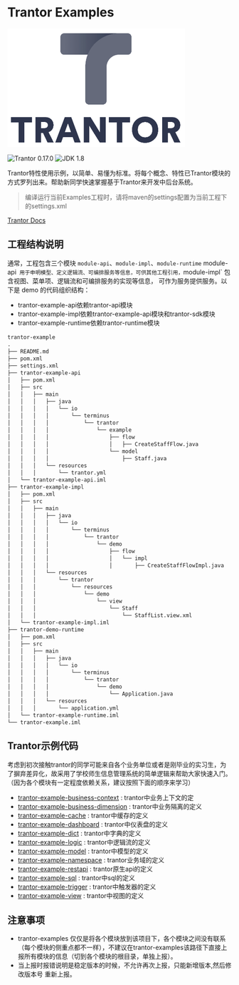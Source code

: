 # Trantor Examples

![Trantor](trantor.png)

![Trantor 0.17.0](https://img.shields.io/badge/Trantor-0.13.0-brightgreen.svg)
![JDK 1.8](https://img.shields.io/badge/JDK-1.8-orange.svg)



Trantor特性使用示例，以简单、易懂为标准。将每个概念、特性已Trantor模块的方式罗列出来。帮助新同学快速掌握基于Trantor来开发中后台系统。

> 编译运行当前Examples工程时，请将maven的settings配置为当前工程下的settings.xml

[Trantor Docs](https://trantor-docs.app.terminus.io/)

## 工程结构说明

通常，工程包含三个模块 `module-api`、`module-impl`、`module-runtime` module-api` 用于申明模型、定义逻辑流、可编排服务等信息，可供其他工程引用，`module-impl` 包含视图、菜单项、逻辑流和可编排服务的实现等信息，
可作为服务提供服务。以下是 demo 的代码组织结构：

- trantor-example-api依赖trantor-api模块
- trantor-example-impl依赖trantor-example-api模块和trantor-sdk模块
- trantor-example-runtime依赖trantor-runtime模块

```
trantor-example
.
├── README.md
├── pom.xml
├── settings.xml
├── trantor-example-api
│   ├── pom.xml
│   ├── src
│   │   ├── main
│   │   │   ├── java
│   │   │   │   └── io
│   │   │   │       └── terminus
│   │   │   │           └── trantor
│   │   │   │               └── example
│   │   │   │                   ├── flow
│   │   │   │                   │   ├── CreateStaffFlow.java
│   │   │   │                   └── model
│   │   │   │                       ├── Staff.java
│   │   │   └── resources
│   │   │       └── trantor.yml
│   └── trantor-example-api.iml
├── trantor-example-impl
│   ├── pom.xml
│   ├── src
│   │   ├── main
│   │   │   ├── java
│   │   │   │   └── io
│   │   │   │       └── terminus
│   │   │   │           └── trantor
│   │   │   │               └── demo
│   │   │   │                   ├── flow
│   │   │   │                   │   └── impl
│   │   │   │                   │       ├── CreateStaffFlowImpl.java
│   │   │   └── resources
│   │   │       └── trantor
│   │   │           └── resources
│   │   │               └── demo
│   │   │                   └── view
│   │   │                       └── Staff
│   │   │                           └── StaffList.view.xml
│   └── trantor-example-impl.iml
├── trantor-demo-runtime
│   ├── pom.xml
│   ├── src
│   │   ├── main
│   │   │   ├── java
│   │   │   │   └── io
│   │   │   │       └── terminus
│   │   │   │           └── trantor
│   │   │   │               └── demo
│   │   │   │                   └── Application.java
│   │   │   └── resources
│   │   │       └── application.yml
│   └── trantor-example-runtime.iml
└── trantor-example.iml
```

## Trantor示例代码

考虑到初次接触trantor的同学可能来自各个业务单位或者是刚毕业的实习生，为了摒弃差异化，故采用了学校师生信息管理系统的简单逻辑来帮助大家快速入门。（因为各个模块有一定程度依赖关系，建议按照下面的顺序来学习）

* [trantor-example-business-context](./trantor-example-business-context/README.md)  : trantor中业务上下文的定
* [trantor-example-business-dimension](./trantor-example-business-dimension/README.md)  : trantor中业务隔离的定义
* [trantor-example-cache](./trantor-example-cache/README.md)  : trantor中缓存的定义
* [trantor-example-dashboard](./trantor-example-dashboard/README.md)  : trantor中仪表盘的定义
* [trantor-example-dict](./trantor-example-dict/README.md)  : trantor中字典的定义
* [trantor-example-logic](./trantor-example-logic/README.md)  : trantor中逻辑流的定义
* [trantor-example-model](./trantor-example-model/README.md)  : trantor中模型的定义
* [trantor-example-namespace](./trantor-example-namespace/README.md) : trantor业务域的定义
* [trantor-example-restapi](./trantor-example-restapi/README.md) : trantor原生api的定义
* [trantor-example-sql](./trantor-example-sql/README.md)  : trantor中sql的定义
* [trantor-example-trigger](./trantor-example-trigger/README.md)  : trantor中触发器的定义
* [trantor-example-view](./trantor-example-view/README.md)  : trantor中视图的定义



## 注意事项
* trantor-examples 仅仅是将各个模块放到该项目下，各个模块之间没有联系（每个模块的侧重点都不一样），不建议在trantor-examples该路径下直接上报所有模块的信息（切到各个模块的根目录，单独上报）。
* 当上报时报错说明是稳定版本的时候，不允许再次上报，只能新增版本,然后修改版本号 重新上报。